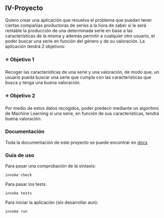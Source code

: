 ## IV-Proyecto

Quiero crear una aplicación que resuelva el problema que puedan tener ciertas compañias productoras de series a la hora de saber si le será rentable la producción de una determinada serie en base a las características de la misma y además permitir a cualquier otro usuario, el poder buscar una serie en función del género y de su valoración. La aplicación tendrá 2 objetivos:

### :star: Objetivo 1 

Recoger las características de una serie y una valoración, de modo que, un usuario pueda buscar una serie que cumpla con las características que busca y tenga una buena valoración.

### :star: Objetivo 2 

Por medio de estos datos recogidos, poder predecir mediante un algoritmo de Machine Learning si una serie, en función de sus características, tendrá buena valoración.


### Documentación

Toda la documentación de este proyecto se puede encontrar en [docs](https://github.com/Parka015/IV-Proyecto/tree/Objetivo-1/docs)


### Guía de uso


Para pasar una comprobación de la sintaxis:
```
invoke check
```

Para pasar los tests:
```
invoke tests
```

Para iniciar la aplicación (sin desarrollar aun):
```
invoke run
```




